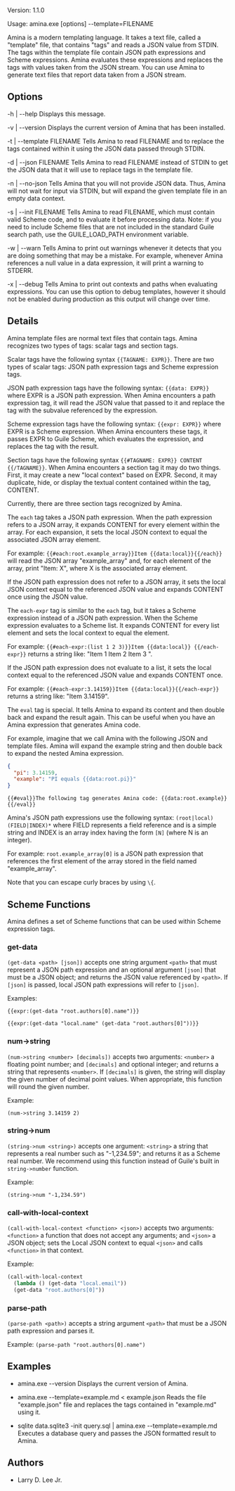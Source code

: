 Version: 1.1.0

Usage: amina.exe [options] --template=FILENAME

Amina is a modern templating language. It takes a text file, called a "template"
file, that contains "tags" and reads a JSON value from STDIN. The tags within
the template file contain JSON path expressions and Scheme expressions. Amina
evaluates these expressions and replaces the tags with values taken from the
JSON stream. You can use Amina to generate text files that report data taken
from a JSON stream.

Options
-------

  -h | --help
  Displays this message.

  -v | --version
  Displays the current version of Amina that has been installed.

  -t | --template FILENAME
  Tells Amina to read FILENAME and to replace the tags contained within it using
  the JSON data passed through STDIN.

  -d | --json FILENAME
  Tells Amina to read FILENAME instead of STDIN to get the JSON data that it
  will use to replace tags in the template file.

  -n | --no-json
  Tells Amina that you will not provide JSON data. Thus, Amina will not wait for
  input via STDIN, but will expand the given template file in an empty data
  context.

  -s | --init FILENAME
  Tells Amina to read FILENAME, which must contain valid Scheme code, and to
  evaluate it before processing data. Note: if you need to include
  Scheme files that are not included in the standard Guile search
  path, use the GUILE_LOAD_PATH environment variable.

  -w | --warn
  Tells Amina to print out warnings whenever it detects that you are
  doing something that may be a mistake. For example, whenever Amina
  references a null value in a data expression, it will print a
  warning to STDERR.

  -x | --debug
  Tells Amina to print out contexts and paths when evaluating
  expressions. You can use this option to debug templates, however it
  should not be enabled during production as this output will change
  over time.

Details
-------

Amina template files are normal text files that contain tags. Amina recognizes
two types of tags: scalar tags and section tags.

Scalar tags have the following syntax `{{TAGNAME: EXPR}}`. There are two types of
scalar tags: JSON path expression tags and Scheme expression tags.

JSON path expression tags have the following syntax: `{{data: EXPR}}` where
EXPR is a JSON path expression. When Amina encounters a path expression
tag, it will read the JSON value that passed to it and replace the tag with the
subvalue referenced by the expression.

Scheme expression tags have the following syntax: `{{expr: EXPR}}` where
EXPR is a Scheme expression. When Amina encounters these tags, it passes
EXPR to Guile Scheme, which evaluates the expression, and replaces the tag
with the result.

Section tags have the following syntax `{{#TAGNAME: EXPR}} CONTENT {{/TAGNAME}}`.
When Amina encounters a section tag it may do two things. First, it may create a
new "local context" based on EXPR. Second, it may duplicate, hide, or display
the textual content contained within the tag, CONTENT.

Currently, there are three section tags recognized by Amina.

The `each` tag takes a JSON path expression. When the path expression refers to
a JSON array, it expands CONTENT for every element within the array. For each
expansion, it sets the local JSON context to equal the associated JSON array
element.

For example: `{{#each:root.example_array}}Item {{data:local}}{{/each}}` will read
the JSON array "example_array" and, for each element of the array, print "Item: X",
where X is the associated array element.

If the JSON path expression does not refer to a JSON array, it sets the local
JSON context equal to the referenced JSON value and expands CONTENT once using
the JSON value.

The `each-expr` tag is similar to the `each` tag, but it takes a Scheme
expression instead of a JSON path expression. When the Scheme expression
evaluates to a Scheme list. It expands CONTENT for every list element and sets
the local context to equal the element.

For example: `{{#each-expr:(list 1 2 3)}}Item {{data:local}} {{/each-expr}}`
returns a string like: "Item 1 Item 2 Item 3 ".

If the JSON path expression does not evaluate to a list, it sets the local
context equal to the referenced JSON value and expands CONTENT once.

For example: `{{#each-expr:3.14159}}Item {{data:local}}{{/each-expr}}` returns a
string like: "Item 3.14159".

The `eval` tag is special. It tells Amina to expand its content and then
double back and expand the result again. This can be useful when you have
an Amina expression that generates Amina code.

For example, imagine that we call Amina with the following JSON and template
files. Amina will expand the example string and then double back to expand
the nested Amina expression.

```json
{
  "pi": 3.14159,
  "example": "PI equals {{data:root.pi}}"
}
```

```
{{#eval}}The following tag generates Amina code: {{data:root.example}}{{/eval}}
```

Amina's JSON path expressions use the following syntax:
`(root|local)(FIELD|INDEX)*` where FIELD represents a field reference and is a
simple string and INDEX is an array index having the form `[N]` (where N is an
integer).

For example: `root.example_array[0]` is a JSON path expression that references
the first element of the array stored in the field named "example_array".

Note that you can escape curly braces by using `\{`.

Scheme Functions
----------------

Amina defines a set of Scheme functions that can be used within Scheme
expression tags.

### get-data

`(get-data <path> [json])` accepts one string argument `<path>` that must
represent a JSON path expression and an optional argument `[json]` that must be
a JSON object; and returns the JSON value referenced by `<path>`. If `[json]` is
passed, local JSON path expressions will refer to `[json]`.

Examples:

```
{{expr:(get-data "root.authors[0].name")}}
```

```
{{expr:(get-data "local.name" (get-data "root.authors[0]"))}}
```

### num->string

`(num->string <number> [decimals])` accepts two arguments: `<number>` a
floating point number; and `[decimals]` and optional integer; and returns a
string that represents `<number>`. If `[decimals]` is given, the string will
display the given number of decimal point values. When appropriate, this
function will round the given number.

Example:

`(num->string 3.14159 2)`

### string->num

`(string->num <string>)` accepts one argument: `<string>` a string
that represents a real number such as "-1,234.59"; and returns it as a
Scheme real number. We recommend using this function instead of
Guile's built in `string->number` function.

Example:

`(string->num "-1,234.59")`

### call-with-local-context

`(call-with-local-context <function> <json>)` accepts two arguments:
`<function>` a function that does not accept any arguments; and `<json>` a JSON
object; sets the Local JSON context to equal `<json>` and calls `<function>` in
that context.

Example:

```lisp
(call-with-local-context
  (lambda () (get-data "local.email"))
  (get-data "root.authors[0]"))
```

### parse-path

`(parse-path <path>)` accepts a string argument `<path>` that must be a JSON
path expression and parses it.

Example: `(parse-path "root.authors[0].name")`

Examples
--------

* amina.exe --version
  Displays the current version of Amina.

* amina.exe --template=example.md < example.json
  Reads the file "example.json" file and replaces the tags contained in
  "example.md" using it.

* sqlite data.sqlite3 -init query.sql | amina.exe --template=example.md
  Executes a database query and passes the JSON formatted result to Amina.

Authors
-------

* Larry D. Lee Jr.